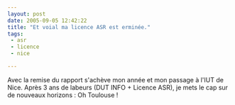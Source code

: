 ```yaml
---
layout: post
date: 2005-09-05 12:42:22
title: "Et voial ma licence ASR est erminée."
tags:
 - asr
 - licence
 - nice

---
```


Avec la remise du rapport s'achève mon année et mon passage à l'IUT de Nice. Après 3 ans de labeurs (DUT INFO + Licence ASR), je mets le cap sur de nouveaux horizons : Oh Toulouse !
